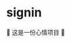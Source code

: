 # signin

🤣 这是一份心情项目 🤣

<!--
😁
😂
😃
😄
😆
😅
😉😊
😋
👐🤣
😆
😆
😆
👍
😆
👐
😉
😉😉😉

git checkout -b feature/mood100

-->
